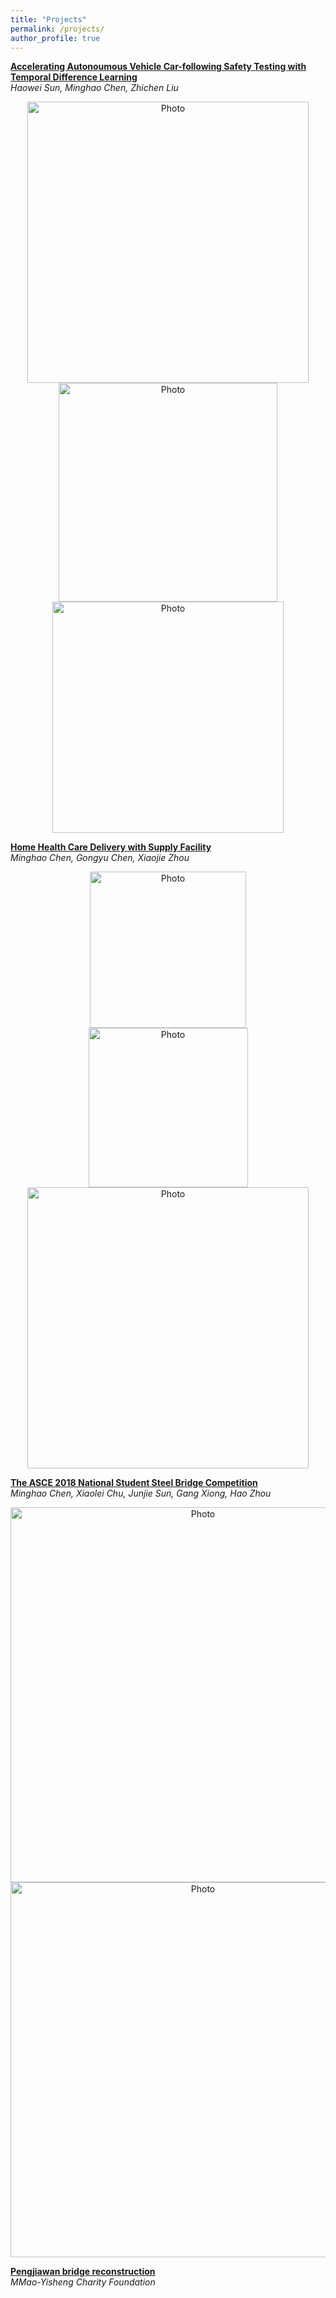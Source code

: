 ```yaml
---
title: "Projects"
permalink: /projects/
author_profile: true
---
```


<b>[Accelerating Autonoumous Vehicle Car-following Safety Testing with Temporal Difference Learning](http://goatman1.github.io/projects)</b> <br>
<i>Haowei Sun, Minghao Chen, Zhichen Liu</i> 
<p align="center">
  <img src="https://goatman1.github.io/images/cavs.png?raw=true" alt="Photo" style="width: 450px;"/> 
  <img src="https://goatman1.github.io/images/probability.png?raw=true" alt="Photo" style="width: 350px;"/> 
  <img src="https://goatman1.github.io/images/Testing.png?raw=true" alt="Photo" style="width: 370px;"/> 
</p>

<b>[Home Health Care Delivery with Supply Facility](http://goatman1.github.io/projects)</b> <br>
<i>Minghao Chen, Gongyu Chen, Xiaojie Zhou</i>
<p align="center">
  <img src="https://goatman1.github.io/images/test1.jpg?raw=true" alt="Photo" style="width: 250px;"/> 
  <img src="https://goatman1.github.io/images/test2.jpg?raw=true" alt="Photo" style="width: 255px;"/> 
  <img src="https://goatman1.github.io/images/sensitivity.png?raw=true" alt="Photo" style="width: 450px;"/> 
</p>

<b>[The ASCE 2018 National Student Steel Bridge Competition](http://goatman1.github.io/projects/ASCE_2018)</b> <br>
<i>Minghao Chen, Xiaolei Chu, Junjie Sun, Gang Xiong, Hao Zhou</i>
<p align="center">
  <img src="https://goatman1.github.io/images/poster_final.jpg?raw=true" alt="Photo" style="width: 600px;"/>
  <img src="https://goatman1.github.io/images/steel bridge.jpg?raw=true" alt="Photo" style="width: 600px;"/> 
</p>

<b>[Pengjiawan bridge reconstruction](http://goatman1.github.io/projects/pengjiawan)</b> <br>
<i>MMao-Yisheng Charity Foundation</i>
